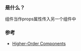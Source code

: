### 是什么？
组件当作props属性传入另一个组件中




### 参考
- [Higher-Order Components](https://reactjs.org/docs/higher-order-components.html)